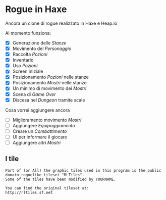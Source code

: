 # Rogue in Haxe

Ancora un clone di rogue realizzato in Haxe e Heap.io

Al momento funziona:

- [x] Generazione delle _Stanze_
- [x] Movimento del _Personaggio_
- [x] Raccolta _Pozioni_
- [x] Inventario
- [x] Uso _Pozioni_
- [x] Screen iniziale
- [x] Posizionamento _Pozioni_ nelle stanze
- [x] Posizionamento _Mostri_ nelle stanze
- [x] Un minimo di movimento dei _Mostri_
- [x] Scena di _Game Over_
- [x] Discesa nel _Dungeon_ tramite scale

Cosa vorrei aggiungere ancora

- [ ] Miglioramento movimento _Mostri_
- [ ] Aggiungere _Equipaggiamento_
- [ ] Creare un _Combattimento_
- [ ] UI per informare il giocare
- [ ] Aggiungere altri _Mostri_

## I tile

```
Part of (or All) the graphic tiles used in this program is the public
domain roguelike tileset "RLTiles".
Some of the tiles have been modified by YOURNAME.

You can find the original tileset at:
http://rltiles.sf.net
```
